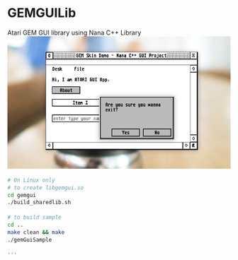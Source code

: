 # GEMGUILib
Atari GEM GUI library using Nana C++ Library
<img src="https://raw.githubusercontent.com/emartisoft/GEMGUILib/main/gemguilib.png">

``` bash
# On Linux only
# to create libgemgui.so
cd gemgui
./build_sharedlib.sh

# to build sample
cd ..
make clean && make
./gemGuiSample

'''



